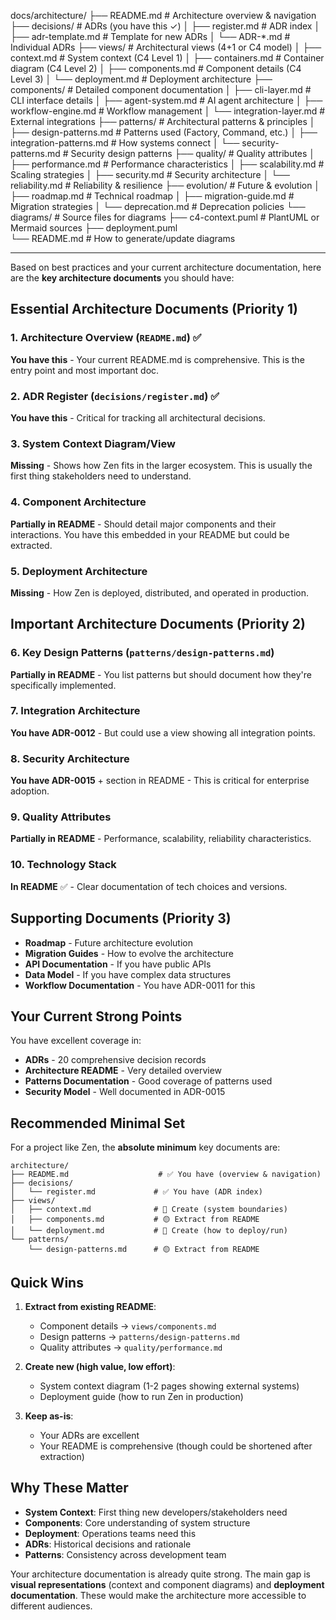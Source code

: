 docs/architecture/
├── README.md                    # Architecture overview & navigation
├── decisions/                   # ADRs (you have this ✓)
│   ├── register.md             # ADR index
│   ├── adr-template.md         # Template for new ADRs
│   └── ADR-*.md                # Individual ADRs
├── views/                       # Architectural views (4+1 or C4 model)
│   ├── context.md              # System context (C4 Level 1)
│   ├── containers.md           # Container diagram (C4 Level 2)
│   ├── components.md           # Component details (C4 Level 3)
│   └── deployment.md           # Deployment architecture
├── components/                  # Detailed component documentation
│   ├── cli-layer.md           # CLI interface details
│   ├── agent-system.md        # AI agent architecture
│   ├── workflow-engine.md     # Workflow management
│   └── integration-layer.md   # External integrations
├── patterns/                    # Architectural patterns & principles
│   ├── design-patterns.md     # Patterns used (Factory, Command, etc.)
│   ├── integration-patterns.md # How systems connect
│   └── security-patterns.md   # Security design patterns
├── quality/                     # Quality attributes
│   ├── performance.md         # Performance characteristics
│   ├── scalability.md         # Scaling strategies
│   ├── security.md            # Security architecture
│   └── reliability.md         # Reliability & resilience
├── evolution/                   # Future & evolution
│   ├── roadmap.md             # Technical roadmap
│   ├── migration-guide.md    # Migration strategies
│   └── deprecation.md         # Deprecation policies
└── diagrams/                    # Source files for diagrams
    ├── c4-context.puml        # PlantUML or Mermaid sources
    ├── deployment.puml        
    └── README.md              # How to generate/update diagrams

---

Based on best practices and your current architecture documentation, here are the **key architecture documents** you should have:

## Essential Architecture Documents (Priority 1)

### 1. **Architecture Overview** (`README.md`) ✅ 
**You have this** - Your current README.md is comprehensive. This is the entry point and most important doc.

### 2. **ADR Register** (`decisions/register.md`) ✅
**You have this** - Critical for tracking all architectural decisions.

### 3. **System Context Diagram/View**
**Missing** - Shows how Zen fits in the larger ecosystem. This is usually the first thing stakeholders need to understand.

### 4. **Component Architecture**
**Partially in README** - Should detail major components and their interactions. You have this embedded in your README but could be extracted.

### 5. **Deployment Architecture**
**Missing** - How Zen is deployed, distributed, and operated in production.

## Important Architecture Documents (Priority 2)

### 6. **Key Design Patterns** (`patterns/design-patterns.md`)
**Partially in README** - You list patterns but should document how they're specifically implemented.

### 7. **Integration Architecture** 
**You have ADR-0012** - But could use a view showing all integration points.

### 8. **Security Architecture**
**You have ADR-0015** + section in README - This is critical for enterprise adoption.

### 9. **Quality Attributes**
**Partially in README** - Performance, scalability, reliability characteristics.

### 10. **Technology Stack**
**In README** ✅ - Clear documentation of tech choices and versions.

## Supporting Documents (Priority 3)

- **Roadmap** - Future architecture evolution
- **Migration Guides** - How to evolve the architecture
- **API Documentation** - If you have public APIs
- **Data Model** - If you have complex data structures
- **Workflow Documentation** - You have ADR-0011 for this

## Your Current Strong Points

You have excellent coverage in:
- **ADRs** - 20 comprehensive decision records
- **Architecture README** - Very detailed overview
- **Patterns Documentation** - Good coverage of patterns used
- **Security Model** - Well documented in ADR-0015

## Recommended Minimal Set

For a project like Zen, the **absolute minimum** key documents are:

```
architecture/
├── README.md                    # ✅ You have (overview & navigation)
├── decisions/
│   └── register.md             # ✅ You have (ADR index)
├── views/
│   ├── context.md              # 🔴 Create (system boundaries)
│   ├── components.md           # 🟡 Extract from README
│   └── deployment.md           # 🔴 Create (how to deploy/run)
└── patterns/
    └── design-patterns.md      # 🟡 Extract from README
```

## Quick Wins

1. **Extract from existing README**:
   - Component details → `views/components.md`
   - Design patterns → `patterns/design-patterns.md`
   - Quality attributes → `quality/performance.md`

2. **Create new (high value, low effort)**:
   - System context diagram (1-2 pages showing external systems)
   - Deployment guide (how to run Zen in production)

3. **Keep as-is**:
   - Your ADRs are excellent
   - Your README is comprehensive (though could be shortened after extraction)

## Why These Matter

- **System Context**: First thing new developers/stakeholders need
- **Components**: Core understanding of system structure  
- **Deployment**: Operations teams need this
- **ADRs**: Historical decisions and rationale
- **Patterns**: Consistency across development team

Your architecture documentation is already quite strong. The main gap is **visual representations** (context and component diagrams) and **deployment documentation**. These would make the architecture more accessible to different audiences.
